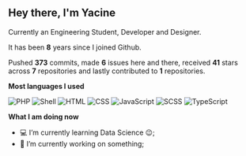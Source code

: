 ## Hey there, I'm Yacine

Currently an Engineering Student, Developer and Designer.

It has been **8** years since I joined Github.

Pushed **373** commits, made **6** issues here and there, received **41** stars across **7** repositories and lastly contributed to **1** repositories.

**Most languages I used**

![PHP](https://img.shields.io/static/v1?style=flat-square&label=%E2%A0%80&color=555&labelColor=%234F5D95?logo=%234F5D95&message=PHP%EF%B8%B139.9%25)
![Shell](https://img.shields.io/static/v1?style=flat-square&label=%E2%A0%80&color=555&labelColor=%2389e051?logo=%2389e051&message=Shell%EF%B8%B132.2%25)
![HTML](https://img.shields.io/static/v1?style=flat-square&label=%E2%A0%80&color=555&labelColor=%23e34c26?logo=%23e34c26&message=HTML%EF%B8%B114.5%25)
![CSS](https://img.shields.io/static/v1?style=flat-square&label=%E2%A0%80&color=555&labelColor=%23563d7c?logo=%23563d7c&message=CSS%EF%B8%B14.7%25)
![JavaScript](https://img.shields.io/static/v1?style=flat-square&label=%E2%A0%80&color=555&labelColor=%23f1e05a?logo=%23f1e05a&message=JavaScript%EF%B8%B14.7%25)
![SCSS](https://img.shields.io/static/v1?style=flat-square&label=%E2%A0%80&color=555&labelColor=%23c6538c?logo=%23c6538c&message=SCSS%EF%B8%B13.1%25)
![TypeScript](https://img.shields.io/static/v1?style=flat-square&label=%E2%A0%80&color=555&labelColor=%232b7489?logo=%232b7489&message=TypeScript%EF%B8%B10.5%25)

**What I am doing now**

- 💻 I’m currently learning Data Science :wink:;
- 🌱 I’m currently working on something;

<!--START_SECTION:waka-->
<!--END_SECTION:waka-->